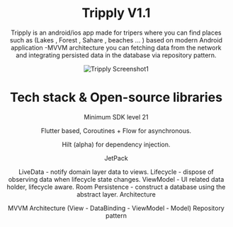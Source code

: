 <div align="center">
  <p>
    <h1> Tripply V1.1</h1></p><div>
Tripply is an android/ios app made for tripers where you can find places such as (Lakes , Forest , Sahare , beaches ... ) based on modern Android application -MVVM architecture you can fetching data from the network and integrating persisted data in the database via repository pattern.

![Tripply Screenshot1](https://user-images.githubusercontent.com/44551268/107062072-2fa77580-67d9-11eb-9aca-75d808252873.png)

# Tech stack & Open-source libraries
Minimum SDK level 21

Flutter based, Coroutines + Flow for asynchronous.

Hilt (alpha) for dependency injection.

JetPack

LiveData - notify domain layer data to views.
Lifecycle - dispose of observing data when lifecycle state changes.
ViewModel - UI related data holder, lifecycle aware.
Room Persistence - construct a database using the abstract layer.
Architecture

MVVM Architecture (View - DataBinding - ViewModel - Model)
Repository pattern

